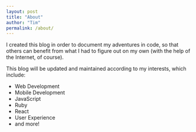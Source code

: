 ```yaml
---
layout: post
title: "About"
author: "Tim"
permalink: /about/
---
```


I created this blog in order to document my adventures in code, so that others
can benefit from what I had to figure out on my own (with the help of the Internet, of course).

This blog will be updated and maintained according to my interests, which include:

* Web Development
* Mobile Development
* JavaScript
* Ruby
* React
* User Experience
* and more!



